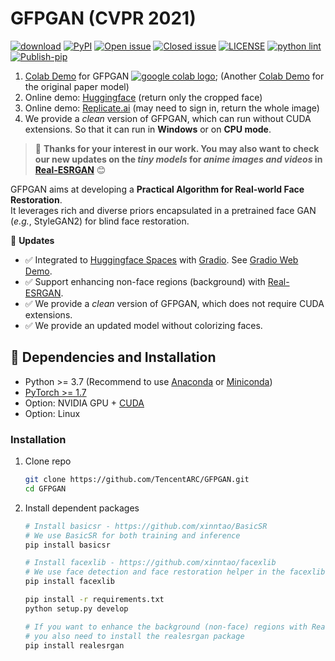 # GFPGAN (CVPR 2021)

[![download](https://img.shields.io/github/downloads/TencentARC/GFPGAN/total.svg)](https://github.com/TencentARC/GFPGAN/releases)
[![PyPI](https://img.shields.io/pypi/v/gfpgan)](https://pypi.org/project/gfpgan/)
[![Open issue](https://img.shields.io/github/issues/TencentARC/GFPGAN)](https://github.com/TencentARC/GFPGAN/issues)
[![Closed issue](https://img.shields.io/github/issues-closed/TencentARC/GFPGAN)](https://github.com/TencentARC/GFPGAN/issues)
[![LICENSE](https://img.shields.io/badge/License-Apache%202.0-blue.svg)](https://github.com/TencentARC/GFPGAN/blob/master/LICENSE)
[![python lint](https://github.com/TencentARC/GFPGAN/actions/workflows/pylint.yml/badge.svg)](https://github.com/TencentARC/GFPGAN/blob/master/.github/workflows/pylint.yml)
[![Publish-pip](https://github.com/TencentARC/GFPGAN/actions/workflows/publish-pip.yml/badge.svg)](https://github.com/TencentARC/GFPGAN/blob/master/.github/workflows/publish-pip.yml)

1. [Colab Demo](https://colab.research.google.com/drive/1sVsoBd9AjckIXThgtZhGrHRfFI6UUYOo) for GFPGAN <a href="https://colab.research.google.com/drive/1sVsoBd9AjckIXThgtZhGrHRfFI6UUYOo"><img src="https://colab.research.google.com/assets/colab-badge.svg" alt="google colab logo"></a>; (Another [Colab Demo](https://colab.research.google.com/drive/1Oa1WwKB4M4l1GmR7CtswDVgOCOeSLChA?usp=sharing) for the original paper model)
2. Online demo: [Huggingface](https://huggingface.co/spaces/akhaliq/GFPGAN) (return only the cropped face)
3. Online demo: [Replicate.ai](https://replicate.com/xinntao/gfpgan) (may need to sign in, return the whole image)
4. We provide a *clean* version of GFPGAN, which can run without CUDA extensions. So that it can run in **Windows** or on **CPU mode**.

> :rocket: **Thanks for your interest in our work. You may also want to check our new updates on the *tiny models* for *anime images and videos* in [Real-ESRGAN](https://github.com/xinntao/Real-ESRGAN/blob/master/docs/anime_video_model.md)** :blush:

GFPGAN aims at developing a **Practical Algorithm for Real-world Face Restoration**.<br>
It leverages rich and diverse priors encapsulated in a pretrained face GAN (*e.g.*, StyleGAN2) for blind face restoration.

:triangular_flag_on_post: **Updates**
- :white_check_mark: Integrated to [Huggingface Spaces](https://huggingface.co/spaces) with [Gradio](https://github.com/gradio-app/gradio). See [Gradio Web Demo](https://huggingface.co/spaces/akhaliq/GFPGAN).
- :white_check_mark: Support enhancing non-face regions (background) with [Real-ESRGAN](https://github.com/xinntao/Real-ESRGAN).
- :white_check_mark: We provide a *clean* version of GFPGAN, which does not require CUDA extensions.
- :white_check_mark: We provide an updated model without colorizing faces.

## :wrench: Dependencies and Installation

- Python >= 3.7 (Recommend to use [Anaconda](https://www.anaconda.com/download/#linux) or [Miniconda](https://docs.conda.io/en/latest/miniconda.html))
- [PyTorch >= 1.7](https://pytorch.org/)
- Option: NVIDIA GPU + [CUDA](https://developer.nvidia.com/cuda-downloads)
- Option: Linux

### Installation

1. Clone repo

    ```bash
    git clone https://github.com/TencentARC/GFPGAN.git
    cd GFPGAN
    ```

1. Install dependent packages

    ```bash
    # Install basicsr - https://github.com/xinntao/BasicSR
    # We use BasicSR for both training and inference
    pip install basicsr

    # Install facexlib - https://github.com/xinntao/facexlib
    # We use face detection and face restoration helper in the facexlib package
    pip install facexlib

    pip install -r requirements.txt
    python setup.py develop

    # If you want to enhance the background (non-face) regions with Real-ESRGAN,
    # you also need to install the realesrgan package
    pip install realesrgan
    ```

